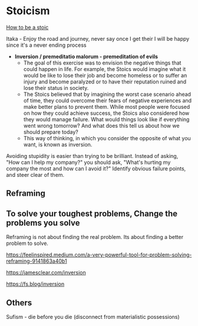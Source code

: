 # Stoicism

[How to be a stoic](../book-summaries/how-to-be-a-stoic)

Itaka - Enjoy the road and journey, never say once I get their I will be happy since it's a never ending process

- **Inversion / premeditatio malorum - premeditation of evils**
  - The goal of this exercise was to envision the negative things that could happen in life. For example, the Stoics would imagine what it would be like to lose their job and become homeless or to suffer an injury and become paralyzed or to have their reputation ruined and lose their status in society.
  - The Stoics believed that by imagining the worst case scenario ahead of time, they could overcome their fears of negative experiences and make better plans to prevent them. While most people were focused on how they could achieve success, the Stoics also considered how they would manage failure. What would things look like if everything went wrong tomorrow? And what does this tell us about how we should prepare today?
  - This way of thinking, in which you consider the opposite of what you want, is known as inversion.

Avoiding stupidity is easier than trying to be brilliant. Instead of asking, "How can I help my company?" you should ask, "What's hurting my company the most and how can I avoid it?" Identify obvious failure points, and steer clear of them.

## Reframing

## To solve your toughest problems, Change the problems you solve

Reframing is not about finding the real problem. Its about finding a better problem to solve.

https://feelinspired.medium.com/a-very-powerful-tool-for-problem-solving-reframing-9141863a40b1

https://jamesclear.com/inversion

https://fs.blog/inversion

## Others

Sufism - die before you die (disconnect from materialistic possessions)
